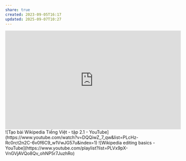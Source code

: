 ```yaml
---
share: true
created: 2023-09-05T16:17
updated: 2025-09-07T10:27
---
```

<iframe width="560" height="315" src="https://www.youtube.com/embed/playlist?list=PLuC9_EqBCEM-yzf3jeFkRTf_zzlIoEuav" title="YouTube video player" frameborder="0" allow="accelerometer; autoplay; clipboard-write; encrypted-media; gyroscope; picture-in-picture; web-share" referrerpolicy="strict-origin-when-cross-origin" allowfullscreen></iframe>
![Tạo bài Wikipedia Tiếng Việt - tập 2.1 - YouTube](https://www.youtube.com/watch?v=DQQiwZ_7_qw&list=PLcHz-Rc0rct2n2C-6v0f6C9_w1VwJG57u&index=1)
![Wikipedia editing basics - YouTube](https://www.youtube.com/playlist?list=PLVx9pX-VnGVjAVQo8Qv_ohNP5r7JuzhRo)
